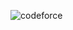 ![codeforce](https://github.com/venkatesh6226/TECHNITY-ABHYUDAY/assets/117913588/1cd35633-6a9d-497a-b2f7-93e7e39a0f6f)

